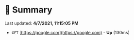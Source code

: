 # 📖 Summary
Last updated: **4/7/2021, 11:15:05 PM**

- `GET` [https://google.com](https://google.com) - **Up** (130ms)
